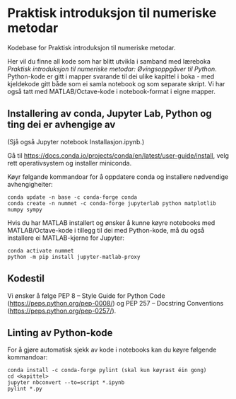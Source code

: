 # Praktisk introduksjon til numeriske metodar
Kodebase for Praktisk introduksjon til numeriske metodar.

Her vil du finne all kode som har blitt utvikla i samband med læreboka _Praktisk introduksjon til numeriske metodar: Øvingsoppgåver til Python_.
Python-kode er gitt i mapper svarande til dei ulike kapittel i boka - med kjeldekode gitt både som ei samla notebook og som separate skript. Vi har også tatt med MATLAB/Octave-kode i notebook-format i eigne mapper.

## Installering av conda, Jupyter Lab, Python og ting dei er avhengige av
(Sjå også Jupyter notebook Installasjon.ipynb.)

Gå til https://docs.conda.io/projects/conda/en/latest/user-guide/install, velg rett operativsystem og installer miniconda.

Køyr følgande kommandoar for å oppdatere conda og installere nødvendige avhengigheiter:
```
conda update -n base -c conda-forge conda 
conda create -n nummet -c conda-forge jupyterlab python matplotlib numpy sympy
```

Hvis du har MATLAB installert og ønsker å kunne køyre notebooks med MATLAB/Octave-kode i tillegg til dei med Python-kode, må du også installere ei MATLAB-kjerne for Jupyter:
```
conda activate nummet
python -m pip install jupyter-matlab-proxy
```

## Kodestil
Vi ønsker å følge PEP 8 – Style Guide for Python Code (https://peps.python.org/pep-0008/) og PEP 257 – Docstring Conventions (https://peps.python.org/pep-0257/).

## Linting av Python-kode
For å gjøre automatisk sjekk av kode i notebooks kan du køyre følgende kommandoar:
```
conda install -c conda-forge pylint (skal kun køyrast éin gong)
cd <kapittel> 
jupyter nbconvert --to=script *.ipynb
pylint *.py
```
